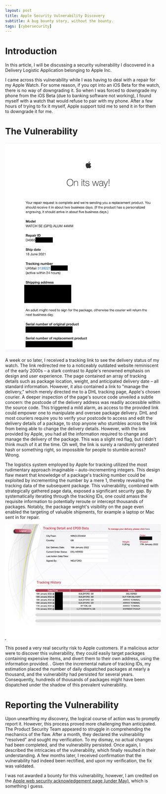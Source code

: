 ```yaml
---
layout: post
title: Apple Security Vulnerability Discovery
subtitle: A bug bounty story, without the bounty.
tags: [cybersecurity]
---
```


# Introduction

In this article, I will be discussing a security vulnerability I discovered in a Delivery Logistic Application belonging to Apple Inc.

I came across this vulnerability while I was having to deal with a repair for my Apple Watch. For some reason, if you opt into an iOS Beta for the watch, there is no way of downgrading it. So when I was forced to downgrade my phone from the iOS Beta (due to banking software not working), I found myself with a watch that would refuse to pair with my phone. After a few hours of trying to fix it myself, Apple support told me to send it in for them to downgrade it for me.

# The Vulnerability
<img src="/assets/apple-receipt.jpg">

A week or so later, I received a tracking link to see the delivery status of my watch. The link redirected me to a noticeably outdated website reminiscent of the early 2000s – a stark contrast to Apple's renowned emphasis on design and user experience. The page contained an array of tracking details such as package location, weight, and anticipated delivery date – all standard information. However, it also contained a link to "manage the delivery," which merely directed me to a DHL tracking page, Apple's chosen courier. A deeper inspection of the page's source code unveiled a subtle concern: the postcode of the delivery address was readily accessible within the source code. This triggered a mild alarm, as access to the provided link could empower one to manipulate and oversee package delivery. DHL and most couriers require you to verify your postcode to access and edit the delivery details of a package, to stop anyone who stumbles across the link from being able to change the delivery details. However, with the link provided by Apple, you had all the information required to change and manage the delivery of the package. This was a slight red flag, but I didn't think much of it at the time. Oh well, the link is surely a randomly generated hash or something right, so impossible for people to stumble across? Wrong.

The logistics system employed by Apple for tracking utilized the most rudimentary approach imaginable – auto-incrementing integers. This design flaw meant that knowledge of a package's tracking number could be exploited by incrementing the number by a mere 1, thereby revealing the tracking data of the subsequent package. This vulnerability, combined with strategically gathered page data, exposed a significant security gap. By systematically iterating through the tracking IDs, one could amass the requisite information to potentially reroute or intercept thousands of packages. Notably, the package weight's visibility on the page even enabled the targeting of valuable shipments, for example a laptop or Mac sent in for repair.

<img src="/assets/example-tracking.jpg">

This posed a very real security risk to Apple customers. If a malicious actor were to discover this vulnerability, they could easily target packages containing expensive items, and divert them to their own address, using the information provided. . Given the incremental nature of tracking IDs, my estimation placed the number of daily dispatched packages at nearly a thousand, and the vulnerability had persisted for several years. Consequently, hundreds of thousands of packages might have been dispatched under the shadow of this prevalent vulnerability.

# Reporting the Vulnerability

Upon unearthing my discovery, the logical course of action was to promptly report it. However, this process proved more challenging than anticipated. The Product Security Team appeared to struggle in comprehending the mechanics of the flaw. After a month, they declared the vulnerability "resolved" and sought my verification. To my dismay, no actual changes had been completed, and the vulnerability persisted. Once again, I described the intricacies of the vulnerability, which finally resulted in their understanding. A few months later, I received confirmation that the vulnerability had indeed been rectified, and upon my verification, the fix was validated.

I was not awarded a bounty for this vulnerability, however, I am credited on the [Apple web security acknowledgement page (under May)](https://support.apple.com/en-gb/HT213636), which is something I guess.

